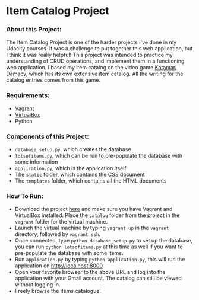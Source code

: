 # Item Catalog Project

### About this Project:

The Item Catalog Project is one of the harder projects I've done in my Udacity courses. It was a challenge to put together this web application, but I think it was really helpful! This project was intended to practice my understanding of CRUD operations, and implement them in a functioning web application. I based my item catalog on the video game [Katamari Damacy](https://en.wikipedia.org/wiki/Katamari_Damacy), which has its own extensive item catalog. All the writing for the catalog entries comes from this game.

### Requirements:
- [Vagrant](https://www.vagrantup.com/downloads.html)
- [VirtualBox](https://www.virtualbox.org/wiki/Download_Old_Builds_5_1)
- Python

### Components of this Project:
- `database_setup.py`, which creates the database
- `lotsofitems.py`, which can be run to pre-populate the database with some information
- `application.py`, which is the application itself
- The `static` folder, which contains the CSS document
- The `templates` folder, which contains all the HTML documents

### How To Run:

- Download the project [here](https://github.com/Genevieve-Wollner/catalog_project) and make sure you have Vagrant and VirtualBox installed. Place the `catalog` folder from the project in the `vagrant` folder for the virtual machine.
- Launch the virtual machine by typing `vagrant up` in the `vagrant` directory, followed by `vagrant ssh`.
- Once connected, type `python database_setup.py` to set up the database, you can run `python lotsofitems.py` at this time as well if you want to pre-populate the database with some items.
- Run `application.py` by typing `python application.py`, this will run the application on [http://localhost:8000](http://localhost:8000)
- Open your favorite browser to the above URL and log into the application with your Gmail account. The catalog can still be viewed without logging in.
- Freely browse the items catalogue!
